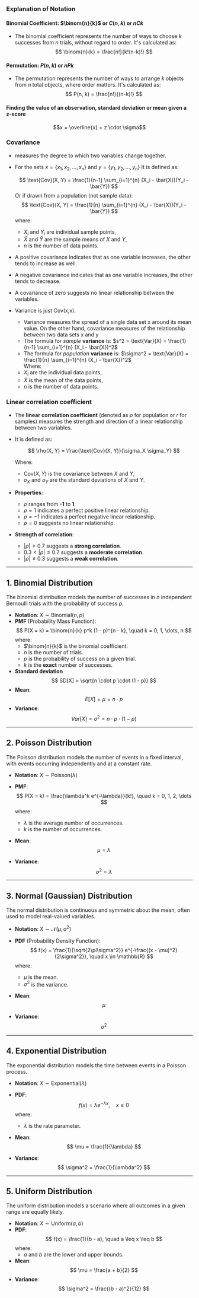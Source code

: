 ### Explanation of Notation

#### **Binomial Coefficient**: $\binom{n}{k}$ or $C(n, k)$ or $nCk$
- The binomial coefficient represents the number of ways to choose $k$ successes from $n$ trials, without regard to order. It's calculated as:
  $$ \binom{n}{k} = \frac{n!}{k!(n-k)!} $$
#### **Permutation**: $P(n, k)$ or $nPk$
- The permutation represents the number of ways to arrange $k$ objects from $n$ total objects, where order matters. It's calculated as:
$$ P(n, k) = \frac{n!}{(n-k)!} $$
#### Finding the value of an observation, standard deviation or mean given a z-score
$$x = \overline{x} + z \cdot \sigma$$
### Covariance
- measures the degree to which two variables change together.
- For the sets $x = \{x_1, x_2,..., x_n\}$ and $y = \{y_1, y_2,..., y_n\}$ It is defined as:

  $$
  \text{Cov}(X, Y) = \frac{1}{n-1} \sum_{i=1}^{n} (X_i - \bar{X})(Y_i - \bar{Y})
  $$
  Or if drawn from a population (not sample data):
    $$
  \text{Cov}(X, Y) = \frac{1}{n} \sum_{i=1}^{n} (X_i - \bar{X})(Y_i - \bar{Y})
  $$
 where:
  - $X_i$ and $Y_i$ are individual sample points,
  - $\bar{X}$ and $\bar{Y}$ are the sample means of $X$ and $Y$,
  - $n$ is the number of data points.

- A positive covariance indicates that as one variable increases, the other tends to increase as well.
- A negative covariance indicates that as one variable increases, the other tends to decrease.
- A covariance of zero suggests no linear relationship between the variables.
- Variance is just Cov(x,x).
	- Variance measures the spread of a single data set x around its mean value. On the other hand, covariance measures of the relationship between two data sets x and y
	- The formula for *sample* **variance** is: $s^2 = \text{Var}(X) = \frac{1}{n-1} \sum_{i=1}^{n} (X_i - \bar{X})^2$	
	- The formula for *population* **variance** is: $\sigma^2 = \text{Var}(X) = \frac{1}{n} \sum_{i=1}^{n} (X_i - \bar{X})^2$	
	Where:
	- $X_i$ are the individual data points,
	- $\bar{X}$ is the mean of the data points,
	- $n$ is the number of data points.

### Linear correlation coefficient
- The **linear correlation coefficient** (denoted as $\rho$ for population or $r$ for samples) measures the strength and direction of a linear relationship between two variables.
- It is defined as:

  $$
  \rho(X, Y) = \frac{\text{Cov}(X, Y)}{\sigma_X \sigma_Y}
  $$

  Where:
  - $\text{Cov}(X, Y)$ is the covariance between $X$ and $Y$,
  - $\sigma_X$ and $\sigma_Y$ are the standard deviations of $X$ and $Y$.

- **Properties**:
  - $\rho$ ranges from **-1** to **1**.
  - $\rho = 1$ indicates a perfect positive linear relationship.
  - $\rho = -1$ indicates a perfect negative linear relationship.
  - $\rho = 0$ suggests no linear relationship.

- **Strength of correlation**:
  - $|\rho| > 0.7$ suggests a **strong correlation**.
  - $0.3 < |\rho| \leq 0.7$ suggests a **moderate correlation**.
  - $|\rho| \leq 0.3$ suggests a **weak correlation**.



---
## 1. **Binomial Distribution**
The binomial distribution models the number of successes in $n$ independent Bernoulli trials with the probability of success $p$.
- **Notation**: $X \sim \text{Binomial}(n, p)$
- **PMF** (Probability Mass Function):
  $$ P(X = k) = \binom{n}{k} p^k (1 - p)^{n - k}, \quad k = 0, 1, \dots, n $$
  where:
  - $\binom{n}{k}$ is the binomial coefficient.
  - $n$ is the number of trials.
  - $p$ is the probability of success on a given trial.
  - $k$ is the **exact** number of successes.
- **Standard deviation**
$$ SD[X] = \sqrt{n \cdot p \cdot (1 - p)} $$
- **Mean**:
$$ E[X] = \mu = n \cdot p $$
- **Variance**:
  $$ Var[X] =  \sigma^2 = n \cdot p \cdot (1 - p) $$
---
## 2. **Poisson Distribution**
The Poisson distribution models the number of events in a fixed interval, with events occurring independently and at a constant rate.
- **Notation**: $X \sim \text{Poisson}(\lambda)$
- **PMF**:
  $$ P(X = k) = \frac{\lambda^k e^{-\lambda}}{k!}, \quad k = 0, 1, 2, \dots $$
  where:
  - $\lambda$ is the average number of occurrences.
  - $k$ is the number of occurrences.

- **Mean**:
$$ \mu = \lambda $$
- **Variance**:
$$ \sigma^2 = \lambda $$
---
## 3. **Normal (Gaussian) Distribution**
The normal distribution is continuous and symmetric about the mean, often used to model real-valued variables.
- **Notation**: $X \sim \mathcal{N}(\mu, \sigma^2)$
- **PDF** (Probability Density Function):
  $$ f(x) = \frac{1}{\sqrt{2\pi\sigma^2}} e^{-\frac{(x - \mu)^2}{2\sigma^2}}, \quad x \in \mathbb{R} $$
  where:
  - $\mu$ is the mean.
  - $\sigma^2$ is the variance.

- **Mean**:
$$ \mu $$
- **Variance**:
$$ \sigma^2 $$
---
## 4. **Exponential Distribution**
The exponential distribution models the time between events in a Poisson process.
- **Notation**: $X \sim \text{Exponential}(\lambda)$
- **PDF**:
  $$ f(x) = \lambda e^{-\lambda x}, \quad x \geq 0 $$
  where:
  - $\lambda$ is the rate parameter.

- **Mean**:
$$ \mu = \frac{1}{\lambda} $$
- **Variance**:
$$ \sigma^2 = \frac{1}{\lambda^2} $$
---
## 5. **Uniform Distribution**
The uniform distribution models a scenario where all outcomes in a given range are equally likely.
- **Notation**: $X \sim \text{Uniform}(a, b)$
- **PDF**:
  $$ f(x) = \frac{1}{b - a}, \quad a \leq x \leq b $$
  where:
  - $a$ and $b$ are the lower and upper bounds.
- **Mean**:
$$ \mu = \frac{a + b}{2} $$
- **Variance**:
$$ \sigma^2 = \frac{(b - a)^2}{12} $$